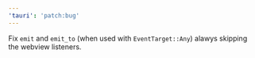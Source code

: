 ```yaml
---
'tauri': 'patch:bug'
---
```


Fix `emit` and `emit_to` (when used with `EventTarget::Any`) alawys skipping the webview listeners.
